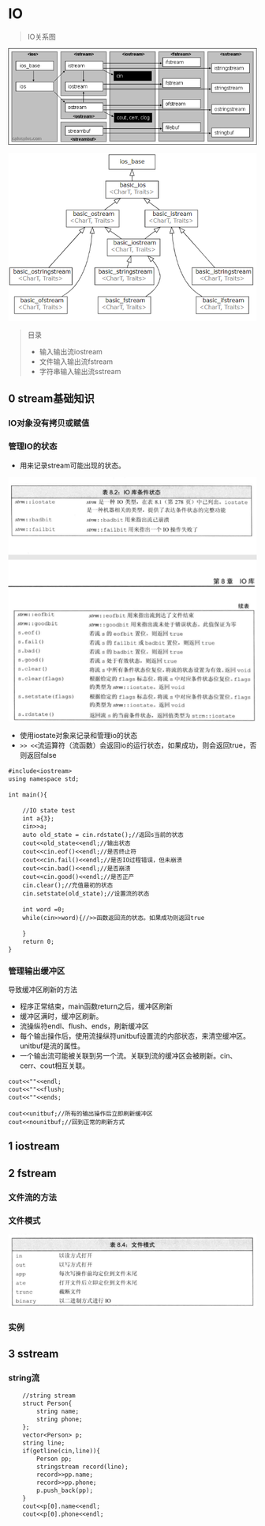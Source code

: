 # IO 

> IO关系图

![](2021-03-05-16-12-52.png)

![](2021-03-05-16-29-19.png)

> 目录
> * 输入输出流iostream
> * 文件输入输出流fstream
> * 字符串输入输出流sstream

## 0 stream基础知识

### IO对象没有拷贝或赋值

### 管理IO的状态

* 用来记录stream可能出现的状态。

![](2021-03-05-19-15-08.png)

* 使用iostate对象来记录和管理io的状态
* `>> <<`流运算符（流函数）会返回io的运行状态，如果成功，则会返回true，否则返回false
```
#include<iostream>
using namespace std;

int main(){

    //IO state test
    int a{3};
    cin>>a;
    auto old_state = cin.rdstate();//返回s当前的状态
    cout<<old_state<<endl;//输出状态
    cout<<cin.eof()<<endl;//是否终止符
    cout<<cin.fail()<<endl;//是否IO过程错误，但未崩溃
    cout<<cin.bad()<<endl;//是否崩溃
    cout<<cin.good()<<endl;//是否正产
    cin.clear();//充值最初的状态
    cin.setstate(old_state);//设置流的状态

    int word =0;
    while(cin>>word){//>>函数返回流的状态。如果成功则返回true

    }
    return 0;
}
```

### 管理输出缓冲区

导致缓冲区刷新的方法

* 程序正常结束，main函数return之后，缓冲区刷新
* 缓冲区满时，缓冲区刷新。
* 流操纵符endl、flush、ends，刷新缓冲区
* 每个输出操作后，使用流操纵符unitbuf设置流的内部状态，来清空缓冲区。unitbuf是流的属性。
* 一个输出流可能被关联到另一个流。关联到流的缓冲区会被刷新。cin、cerr、cout相互关联。

```
cout<<""<<endl;
cout<<""<<flush;
cout<<""<<ends;

cout<<unitbuf;//所有的输出操作后立即刷新缓冲区
cout<<nounitbuf;//回到正常的刷新方式
```

## 1 iostream



## 2 fstream


### 文件流的方法

### 文件模式
![](2021-03-05-19-42-28.png)
### 实例




## 3 sstream

### string流
```
    //string stream
    struct Person{
        string name;
        string phone;
    };
    vector<Person> p;
    string line;
    if(getline(cin,line)){
        Person pp;
        stringstream record(line);
        record>>pp.name;
        record>>pp.phone;
        p.push_back(pp);
    }
    cout<<p[0].name<<endl;
    cout<<p[0].phone<<endl;
```